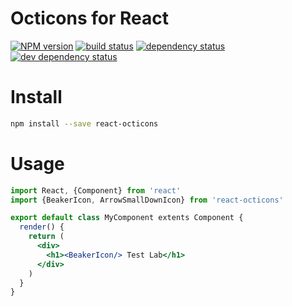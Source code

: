 # Octicons for React

[![NPM version][npm-image]][npm-url]
[![build status][travis-image]][travis-url]
[![dependency status][dependency-image]][dependency-url]
[![dev dependency status][dev-dependency-image]][dev-dependency-url]

# Install

```sh
npm install --save react-octicons
```

# Usage

```jsx
import React, {Component} from 'react'
import {BeakerIcon, ArrowSmallDownIcon} from 'react-octicons'

export default class MyComponent extents Component {
  render() {
    return (
      <div>
        <h1><BeakerIcon/> Test Lab</h1>
      </div>
    )
  }
}
```

[npm-image]: https://img.shields.io/npm/v/react-octicons.svg
[npm-url]: https://npmjs.org/package/react-octicons
[travis-image]: https://img.shields.io/travis/philschatz/react-octicons.svg
[travis-url]: https://travis-ci.org/philschatz/react-octicons
[dependency-image]: https://img.shields.io/david/philschatz/react-octicons.svg
[dependency-url]: https://david-dm.org/philschatz/react-octicons
[dev-dependency-image]: https://img.shields.io/david/dev/philschatz/react-octicons.svg
[dev-dependency-url]: https://david-dm.org/philschatz/react-octicons#info=devDependencies
